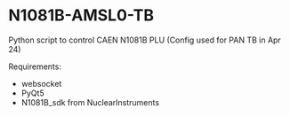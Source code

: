 # N1081B-AMSL0-TB
Python script to control CAEN N1081B PLU (Config used for PAN TB in Apr 24)

Requirements:
- websocket
- PyQt5
-  N1081B_sdk from NuclearInstruments

